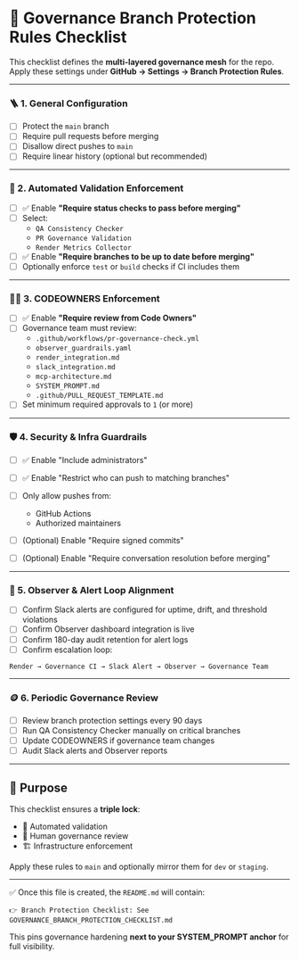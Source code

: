 # 🧭 Governance Branch Protection Rules Checklist

This checklist defines the **multi-layered governance mesh** for the repo.  
Apply these settings under **GitHub → Settings → Branch Protection Rules**.

---

### 🪜 1. General Configuration
- [ ] Protect the `main` branch
- [ ] Require pull requests before merging
- [ ] Disallow direct pushes to `main`
- [ ] Require linear history (optional but recommended)

---

### 🧪 2. Automated Validation Enforcement
- [ ] ✅ Enable **"Require status checks to pass before merging"**
- [ ] Select:
  - `QA Consistency Checker`
  - `PR Governance Validation`
  - `Render Metrics Collector`
- [ ] ✅ Enable **"Require branches to be up to date before merging"**
- [ ] Optionally enforce `test` or `build` checks if CI includes them

---

### 🧑‍⚖️ 3. CODEOWNERS Enforcement
- [ ] ✅ Enable **"Require review from Code Owners"**
- [ ] Governance team must review:
  - `.github/workflows/pr-governance-check.yml`
  - `observer_guardrails.yaml`
  - `render_integration.md`
  - `slack_integration.md`
  - `mcp-architecture.md`
  - `SYSTEM_PROMPT.md`
  - `.github/PULL_REQUEST_TEMPLATE.md`
- [ ] Set minimum required approvals to `1` (or more)

---

### 🛡️ 4. Security & Infra Guardrails
- [ ] ✅ Enable "Include administrators"
- [ ] ✅ Enable "Restrict who can push to matching branches"
- [ ] Only allow pushes from:
  - GitHub Actions
  - Authorized maintainers

- [ ] (Optional) Enable "Require signed commits"
- [ ] (Optional) Enable "Require conversation resolution before merging"

---

### 🧠 5. Observer & Alert Loop Alignment
- [ ] Confirm Slack alerts are configured for uptime, drift, and threshold violations
- [ ] Confirm Observer dashboard integration is live
- [ ] Confirm 180-day audit retention for alert logs
- [ ] Confirm escalation loop:

```
Render → Governance CI → Slack Alert → Observer → Governance Team
```

---

### 🪙 6. Periodic Governance Review
- [ ] Review branch protection settings every 90 days
- [ ] Run QA Consistency Checker manually on critical branches
- [ ] Update CODEOWNERS if governance team changes
- [ ] Audit Slack alerts and Observer reports

---

## 🧭 Purpose
This checklist ensures a **triple lock**:
- 🧪 Automated validation  
- 👥 Human governance review  
- 🏗 Infrastructure enforcement

Apply these rules to `main` and optionally mirror them for `dev` or `staging`.

---

✅ Once this file is created, the `README.md` will contain:

```
👉 Branch Protection Checklist: See GOVERNANCE_BRANCH_PROTECTION_CHECKLIST.md
```

This pins governance hardening **next to your SYSTEM_PROMPT anchor** for full visibility.


